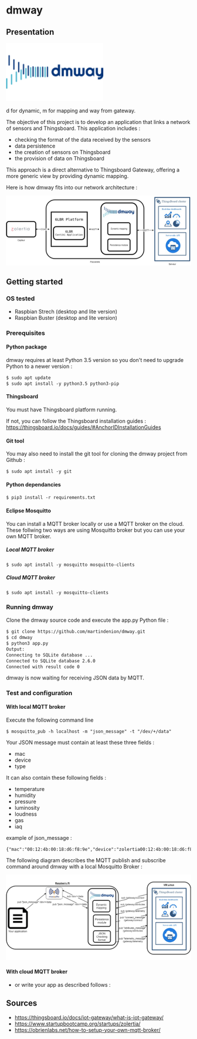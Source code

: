 # dmway

## Presentation

<img src="./img/dmway2.png?raw=true" width="265" height="159">

d for dynamic, m for mapping and way from gateway.

The objective of this project is to develop an application that links a network of sensors and Thingsboard.
This application includes :
- checking the format of the data received by the sensors
- data persistence
- the creation of sensors on Thingsboard
- the provision of data on Thingsboard

This approach is a direct alternative to Thingsboard Gateway, offering a more generic view by providing dynamic mapping.

Here is how dmway fits into our network architecture :

<img src="./img/Zolertia-DMWAY-Thingsboard.jpg?raw=true">

## Getting started

### OS tested

* Raspbian Strech (desktop and lite version)
* Raspbian Buster (desktop and lite version)

### Prerequisites

#### Python package

dmway requires at least Python 3.5 version so you don't need to upgrade Python to a newer version : 

```
$ sudo apt update
$ sudo apt install -y python3.5 python3-pip
```

#### Thingsboard

You must have Thingsboard platform running.

If not, you can follow the Thingsboard installation guides : https://thingsboard.io/docs/guides/#AnchorIDInstallationGuides

#### Git tool

You may also need to install the git tool for cloning the dmway project from Github :

```
$ sudo apt install -y git
```

#### Python dependancies

```
$ pip3 install -r requirements.txt
```

#### Eclipse Mosquitto

You can install a MQTT broker locally or use a MQTT broker on the cloud.
These follwing two ways are using Mosquitto broker but you can use your own MQTT broker.

##### Local MQTT broker

```
$ sudo apt install -y mosquitto mosquitto-clients
```

##### Cloud MQTT broker

```
$ sudo apt install -y mosquitto-clients
```

### Running dmway

Clone the dmway source code and execute the app.py Python file :
```
$ git clone https://github.com/martindenion/dmway.git
$ cd dmway
$ python3 app.py
Output: 
Connecting to SQLite database ...
Connected to SQLite database 2.6.0
Connected with result code 0
```

dmway is now waiting for receiving JSON data by MQTT.

### Test and configuration

#### With local MQTT broker

Execute the following command line
```
$ mosquitto_pub -h localhost -m "json_message" -t "/dev/+/data"
```

Your JSON message must contain at least these three fields :
* mac
* device
* type

It can also contain these following fields :
* temperature
* humidity
* pressure
* luminosity
* loudness
* gas
* iaq

example of json_message : 
```
{"mac":"00:12:4b:00:18:d6:f8:9e","device":"zolertia00:12:4b:00:18:d6:f8:9e","type":"remote","ts":1483228800000,"loudness":3228,"luminosity":212,"temperature":24,"humidity":27,"pressure":9899}
```

The following diagram describes the MQTT publish and subscribe command around dmway with a local Mosquitto Broker :

<img src="./img/pubandsubdmway.jpg?raw=true">

#### With cloud MQTT broker

* or write your app as described follows :



## Sources

* https://thingsboard.io/docs/iot-gateway/what-is-iot-gateway/
* https://www.startupbootcamp.org/startups/zolertia/
* https://obrienlabs.net/how-to-setup-your-own-mqtt-broker/
